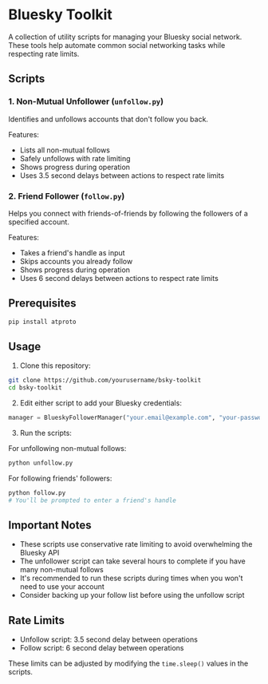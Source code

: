 # Bluesky Toolkit

A collection of utility scripts for managing your Bluesky social network. These tools help automate common social networking tasks while respecting rate limits.

## Scripts

### 1. Non-Mutual Unfollower (`unfollow.py`)
Identifies and unfollows accounts that don't follow you back.

Features:
- Lists all non-mutual follows
- Safely unfollows with rate limiting
- Shows progress during operation
- Uses 3.5 second delays between actions to respect rate limits

### 2. Friend Follower (`follow.py`)
Helps you connect with friends-of-friends by following the followers of a specified account.

Features:
- Takes a friend's handle as input
- Skips accounts you already follow
- Shows progress during operation
- Uses 6 second delays between actions to respect rate limits

## Prerequisites

```bash
pip install atproto
```

## Usage

1. Clone this repository:
```bash
git clone https://github.com/yourusername/bsky-toolkit
cd bsky-toolkit
```

2. Edit either script to add your Bluesky credentials:
```python
manager = BlueskyFollowerManager("your.email@example.com", "your-password")
```

3. Run the scripts:

For unfollowing non-mutual follows:
```bash
python unfollow.py
```

For following friends' followers:
```bash
python follow.py
# You'll be prompted to enter a friend's handle
```

## Important Notes

- These scripts use conservative rate limiting to avoid overwhelming the Bluesky API
- The unfollower script can take several hours to complete if you have many non-mutual follows
- It's recommended to run these scripts during times when you won't need to use your account
- Consider backing up your follow list before using the unfollow script

## Rate Limits

- Unfollow script: 3.5 second delay between operations
- Follow script: 6 second delay between operations

These limits can be adjusted by modifying the `time.sleep()` values in the scripts.

